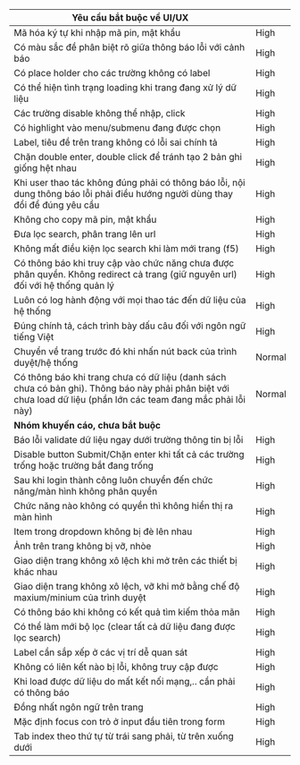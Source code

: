 | Yêu cầu bắt buộc về UI/UX  ||
|---|---|
| Mã hóa ký tự khi nhập mã pin, mật khẩu  |  High | 
| Có màu sắc đề phân biệt rõ giữa thông báo lỗi với cảnh báo | High  |
| Có place holder cho các trường không có label  |  High |
| Có thể hiện tình trạng loading khi trang đang xử lý dữ liệu  | High  |
| Các trường disable không thể nhập, click  | High  |
| Có highlight vào menu/submenu đang được chọn | High  |
| Label, tiêu đề trên trang không có lỗi sai chính tả  | High  |
| Chặn double enter, double click để tránh tạo 2 bản ghi giống hệt nhau  |  High |
| Khi user thao tác không đúng phải có thông báo lỗi, nội dung thông báo lỗi phải điều hướng người dùng thay đổi để đúng yêu cầu  | High  |
| Không cho copy mã pin, mật khẩu  | High  |
| Đưa lọc search, phân trang lên url  |  High |
| Không mất điều kiện lọc search khi làm mới trang (f5)  | High  |
| Có thông báo khi truy cập vào chức năng chưa được phân quyền. Không redirect cả trang (giữ nguyên url) đối với hệ thống quản lý  | High  |
| Luôn có log hành động với mọi thao tác đến dữ liệu của hệ thống  | High  |
| Đúng chính tả, cách trình bày dấu câu đối với ngôn ngữ tiếng Việt  | High  |
| Chuyển về trang trước đó khi nhấn nút back của trình duyệt/hệ thống  | Normal  |
| Có thông báo khi trang chưa có dữ liệu (danh sách chưa có bản ghi). Thông báo này phải phân biệt với chưa load dữ liệu (phần lớn các team đang mắc phải lỗi này)  |  Normal |
| **Nhóm khuyến cáo, chưa bắt buộc**  |  |
| Báo lỗi validate dữ liệu ngay dưới trường thông tin bị lỗi  | High  |
| Disable button Submit/Chặn enter  khi tất cả các trường trống hoặc trường bắt đang trống  |  High |
| Sau khi login thành công luôn chuyển đến chức năng/màn hình không phân quyền  | High  |
| Chức năng nào không có quyền thì không hiển thị ra màn hình  | High  |
| Item trong dropdown không bị đè lên nhau  | High  |
| Ảnh trên trang không bị vỡ, nhòe  |  High |
| Giao diện trang không xô lệch khi mở trên các thiết bị khác nhau  | High  |
| Giao diện trang không xô lệch, vỡ khi mở bằng chế độ maxium/minium của trình duyệt  | High  |
| Có thông báo khi không có kết quả tìm kiếm thỏa mãn  | High  |
| Có thể làm mới bộ lọc (clear tất cả dữ liệu đang được lọc search)  |  High |
| Label cần sắp xếp ở các vị trí dễ quan sát  | High  |
| Không có liên kết nào bị lỗi, không truy cập được  | High  |
| Khi load được dữ liệu do mất kết nối mạng,.. cần phải có thông báo  | High  |
| Đồng nhất ngôn ngữ trên trang  |  High |
| Mặc định focus con trỏ ở input đầu tiên trong form  | High  |
| Tab index theo thứ tự từ trái sang phải, từ trên xuống dưới  | High  |

	
